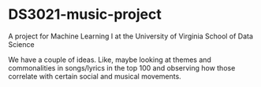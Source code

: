 # DS3021-music-project
A project for Machine Learning I at the University of Virginia School of Data Science

We have a couple of ideas. Like, maybe looking at themes and commonalities in songs/lyrics in the top 100 and observing how those correlate with certain social and musical movements. 
